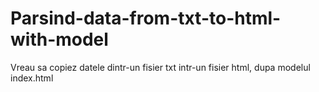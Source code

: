# Parsind-data-from-txt-to-html-with-model
Vreau sa copiez datele dintr-un fisier txt intr-un fisier html, dupa modelul index.html
